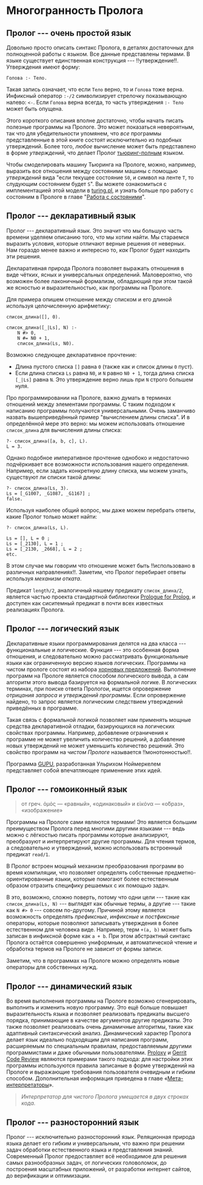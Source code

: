 
# Многогранность Пролога #


## Пролог --- очень простой язык ##

Довольно просто описать синтакс Пролога, в деталях достаточных для полноценной работы с языком. Все данные представлены термами. В языке существует единственная конструкция --- !!утверждение!!. Утверждения имеют форму:

    Голова :- Тело.

Такая запись означает, что если `Тело` верно, то и `Голова` тоже верна. Инфиксный оператор `:-/2` символизирует стрелочку показывающую налево: `<-`. Если `Голова` верна всегда, то часть утверждения `:- Тело` может быть опущена.

Этого короткого описания вполне достаточно, чтобы начать писать полезные программы на Прологе. Это может показаться невероятным, так что для убедительности упомянем, что _все_ программы представленные в этой книге состоят исключительно из подобных утверждений. Более того, _любое_ вычисление может быть представлено в форме _утверждений_, что делает Пролог [тьюринг-полным](https://ru.wikipedia.org/wiki/%D0%9F%D0%BE%D0%BB%D0%BD%D0%BE%D1%82%D0%B0_%D0%BF%D0%BE_%D0%A2%D1%8C%D1%8E%D1%80%D0%B8%D0%BD%D0%B3%D1%83) языком.

Чтобы смоделировать машину Тьюринга на Прологе, можно, например, выразить все отношения между состояними машины с помощью _утверждений_ вида "если текущее состояние `S0`, и символ на ленте `T`, то слудующим состоянием будет `S`". Вы можете ознакомиться с имплементацией этой модели в [turing.pl](https://www.metalevel.at/prolog/showcases/turing.pl), и узнать больше про работу с состояним в Прологе в главе "[Работа с состояними]()".

## Пролог --- декларативный язык ##

Пролог --- декларативный язык. Это значит что мы большую часть времени уделяем описанию того, _что_ мы хотим найти. Мы стараемся выразить условия, которые отличают верные решения от неверных. Нам гораздо менее важно и интересно то, _как_ Пролог будет находить эти решения.

Декларативная природа Пролога позволяет выражать отношения в виде чётких, ясных и универсальных определений. Маловероятно, что возможен более лаконичный формализм, обладающий при этом такой же ясностью и выразительностью, как программы на Прологе.

Для примера опишем отношение между списком и его длиной используя целочисленную арифметику:

    список_длина([], 0).

    список_длина([_|Ls], N) :-
        N #> 0,
        N #= N0 + 1,
        список_длина(Ls, N0).

Возможно следующее декларативное прочтение:

- Длина пустого списка `[]` равна `0` (также как и список длины `0` пуст).
- Если длина списка `Ls` равна `N0`, и `N` равно `N0 + 1`, тогда длина списка `[_|Ls]` равна `N`. Это утверждение верно лишь при `N` строго большем нуля.

Про программировании на Прологе, важно думать в терминах отношений между элементами программы. С таким подходом к написанию программы получаются универсальными. Очень заманчиво назвать вышеприведённый пример "вычислением длины списка". И в определённой мере это верно: мы можем использовать отношение `список_длина` для вычисления длины списка:

    ?- список_длина([a, b, c], L).
    L = 3.

Однако подобное императивное прочтение однобоко и недостаточно подчёркивает все возможности использования нашего определения. Например, если задать конкретную длину списка, мы можем узнать, существуют ли списки такой длины:

    ?- список_длина(Ls, 3).
    Ls = [_G1007, _G1087, _G1167] ;
    false.

Используя наиболее общий вопрос, мы даже можем перебрать ответы, какие Пролог только может найти:

    ?- список_длина(Ls, L).

    Ls = [], L = 0 ;
    Ls = [_2130], L = 1 ;
    Ls = [_2130, _2668], L = 2 ;
    etc.

В этом случае мы говорим что отношение может быть !!использовано в различных направлениях!!. Заметим, что Пролог перебирает ответы используя _механизм отката_.

Предикат `length/2`, аналогичный нашему предикату `список_длина/2`, является частью проекта стандартной библиотеки [Prologue for Prolog](https://www.complang.tuwien.ac.at/ulrich/iso-prolog/prologue), и доступен как сиситемный предикат в почти всех известных реализациях Пролога.

## Пролог --- логический язык

Декларативные языки программирования делятся на два класса --- функциональные и логические. Функция --- это особенная форма отношения, и следовательно можно рассматривать функциональные языки как ограниченную версию языков логических. Программы на чистом прологе состоят из набора [хорновых предложений](https://ru.wikipedia.org/wiki/%D0%A5%D0%BE%D1%80%D0%BD%D0%BE%D0%B2%D1%81%D0%BA%D0%B8%D0%B9_%D0%B4%D0%B8%D0%B7%D1%8A%D1%8E%D0%BD%D0%BA%D1%82). Выполнение программ на Прологе является способом логического вывода, а сам алгоритм этого вывода базируется на формальной логике. В логических терминах, при поиске ответа Прологои, ищется опровержение _отрицания запроса_ и _утверждений программы_. Если опровержение найдено, то запрос является логическим следствием утверждений приведённых в программе.

Такая связь с формальной логикой позволяет нам применять мощные средства декларативной отладки, базирующихся на логических свойствах программы. Например, добавление ограничения к программе не может увеличить количество решений, а добавление новых утверждений не может уменьшить количество решений. Это свойство программ на _чистом Прологе_ называется !!монотонностью!!.

Программа [GUPU](https://www.complang.tuwien.ac.at/ulrich/gupu/), разработанная Ульрихом Ноймеркелем представляет собой впечатляющее применение этих идей.

## Пролог --- гомоиконный язык ##

> от греч. ὁμός — «равный», «одинаковый» и εἰκόνα — «о́браз», «изображение»

Программы на Прологе сами являются термами! Это является большим преимуществом Пролога перед многими другими языками --- ведь можно с лёгкостью писать программы которые анализируют, преобразуют и интерпретируют другие программы. Для чтения термов, а следовательно и утверждений, можно использовать встроенный предикат `read/1`.

В Пролог встроен мощный механизм преобразования программ во время компиляции, что позволяет определять собственные предметно-ориентированные языки, которые помогают более естественным образом отразить специфику решаемых с их помощью задач.

В это, возможно, сложно поверть, потому что одни цели --- такие как `список_длина(Ls, N)` --- выглядят как обычные термы, а другие --- такие как `N #> 0` --- совсем по-другому. Причиной этому является возможность определять _префиксные_, _инфиксные_ и _постфиксные_ операторы, которые позволяют записывать утверждения в более естественном для человека виде. Например, терм `+(a, b)` может быть записан в инфиксной форме как `a + b`.  При этом абстрактный синтакс Пролога остаётся совершенно униформным, и автоматической чтение и обработка термов на Прологе не зависит от формы записи.

Заметим, что в программах на Прологе можно определять новые операторы для собственных нужд.

## Пролог --- динамический язык ##

Во время выполнения программы на Прологе возможно сгенерировать, выполнить и изменить новую программу. Это ещё больше повышает выразительность языка и позволяет реализовать предикаты высшего порядка, принимающие в качестве аргументов другие предикаты. Это также позволяет реализовать очень динамичные алгоритмы, такие как адаптивный синтаксический анализ. Динамический характер Пролога делает язык идеально подходящим для написания программ, расширяемым по специальным правилам, предоставляемым другими программистами и даже обычными пользователями. [Proloxy](https://www.metalevel.at/proloxy/) и [Gerrit Code Review](https://www.gerritcodereview.com/) являются примерами такого подхода: для настройки этих программы используются правила записаные в форме утверждений на Прологе и выражающие требования пользователя очевидным и гибким способом. Дополнительная информация приведена в главе «[Мета-интерпретаторы]()».

> _Интерпретатор для чистого Пролога умещается в двух строках кода._

## Пролог --- разносторонний язык ##

Пролог --- исключительно разносторонний язык. Реляционная природа языка делает его гибким и универсальным, что важно при решении задач обработки естественного языка и представления знаний. Современный Пролог предоставляет всё необходимое для решения самых разнообразных задач, от логических головоломок, до построения масштабных приложений, от разработки интернет сайтов, до верификации и оптимизации.